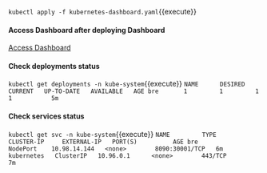 `kubectl apply -f kubernetes-dashboard.yaml`{{execute}}


#### Access Dashboard after deploying Dashboard 
[Access Dashboard](https://[[HOST_SUBDOMAIN]]-8001-[[KATACODA_HOST]].environments.katacoda.com/api/v1/namespaces/kube-system/services/https:kubernetes-dashboard:/proxy/#!/overview?namespace=default)


#### Check deployments status
`kubectl get deployments -n kube-system`{{execute}}
`
NAME      DESIRED   CURRENT   UP-TO-DATE   AVAILABLE   AGE
bre       1         1         1            1           5m
`

#### Check services status
`kubectl get svc -n kube-system`{{execute}}
`
NAME         TYPE        CLUSTER-IP     EXTERNAL-IP   PORT(S)          AGE
bre          NodePort    10.98.14.144   <none>        8090:30001/TCP   6m
kubernetes   ClusterIP   10.96.0.1      <none>        443/TCP          7m
`
